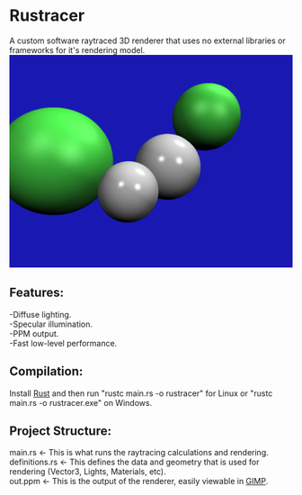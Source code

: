 # Rustracer
A custom software raytraced 3D renderer that uses no external libraries or frameworks for it's rendering model. 
![A raytraced render from Rustracer.](out.png "Render")

## Features:
-Diffuse lighting.\
-Specular illumination.\
-PPM output.\
-Fast low-level performance.

## Compilation:
Install [Rust]((https://www.rust-lang.org/tools/install)) and then run "rustc main.rs -o rustracer" for Linux or "rustc main.rs -o rustracer.exe" on Windows.

## Project Structure:
main.rs <- This is what runs the raytracing calculations and rendering.\
definitions.rs <- This defines the data and geometry that is used for rendering (Vector3, Lights, Materials, etc).\
out.ppm <- This is the output of the renderer, easily viewable in [GIMP](https://www.gimp.org/downloads/).
